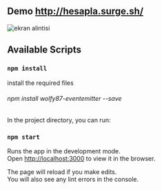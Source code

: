 ## Demo http://hesapla.surge.sh/

![ekran alintisi](https://user-images.githubusercontent.com/28316968/51427545-45ee3300-1c0a-11e9-9f81-5962224bbf39.PNG)


## Available Scripts

### `npm install`
  install the required files
  
###### npm install wolfy87-eventemitter --save

In the project directory, you can run:

### `npm start`

Runs the app in the development mode.<br>
Open [http://localhost:3000](http://localhost:3000) to view it in the browser.

The page will reload if you make edits.<br>
You will also see any lint errors in the console.

